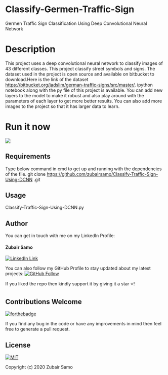 # Classify-Germen-Traffic-Sign
Germen Traffic Sign Classification Using Deep Convolutional Neural Network 
# Description
This project uses a deep convolutional neural network to classify images of 43 different classes. This project classify street symbols and signs. The dataset used in the project is open source and available on bitbucket to download.Here is the link of the dataset https://bitbucket.org/jadslim/german-traffic-signs/src/master/. ipython notebook along with the py file of this project is available. You can add new layers to the model to make it robust and also play around with the parameters of each layer to get more better results. You can also add more images to the project so that it has larger data to learn.
# Run it now
<a href="https://colab.research.google.com/drive/19c_dLtXUNKIXchCdjkhovspsh6OKenvO#scrollTo=I1J3s74B0770" target="_parent">
    <img src="https://colab.research.google.com/assets/colab-badge.svg"/>
</a>

## Requirements
 Type below command in cmd to get up and running with the dependencies of the file.
 git clone https://github.com/zubairsamo/Classify-Traffic-Sign-Using-DCNN
.git

## Usage
Classify-Traffic-Sign-Using-DCNN.py

## Author
You can get in touch with me on my LinkedIn Profile:

#### Zubair Samo
[![LinkedIn Link](https://img.shields.io/badge/Connect-ZubairSamo-blue.svg?logo=linkedin&longCache=true&style=social&label=Connect
)](https://linkedin.com/in/zubair-samo-3a2764197)

You can also follow my GitHub Profile to stay updated about my latest projects: [![GitHub Follow](https://img.shields.io/badge/Connect-zubairsamo-blue.svg?logo=Github&longCache=true&style=social&label=Follow)](https://github.com/zubairsamo)

If you liked the repo then kindly support it by giving it a star ⭐!

## Contributions Welcome
[![forthebadge](https://forthebadge.com/images/badges/built-with-love.svg)](#)

If you find any bug in the code or have any improvements in mind then feel free to generate a pull request.

## License
[![MIT](https://img.shields.io/cocoapods/l/AFNetworking.svg?style=style&label=License&maxAge=2592000)](../master/LICENSE)

Copyright (c) 2020 Zubair Samo
